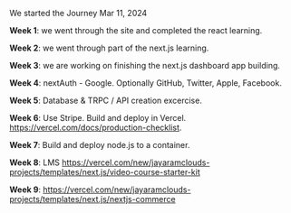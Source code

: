 We started the Journey Mar 11, 2024

**Week 1**: we went through the site and completed the react learning.

**Week 2**: we went through part of the next.js learning.

**Week 3**: we are working on finishing the next.js dashboard app building.

**Week 4**: nextAuth - Google. Optionally GitHub, Twitter, Apple, Facebook.

**Week 5**: Database & TRPC / API creation excercise.

**Week 6**: Use Stripe. Build and deploy in Vercel.
https://vercel.com/docs/production-checklist.

**Week 7**: Build and deploy node.js to a container.

**Week 8**: LMS https://vercel.com/new/jayaramclouds-projects/templates/next.js/video-course-starter-kit

**Week 9**: https://vercel.com/new/jayaramclouds-projects/templates/next.js/nextjs-commerce
